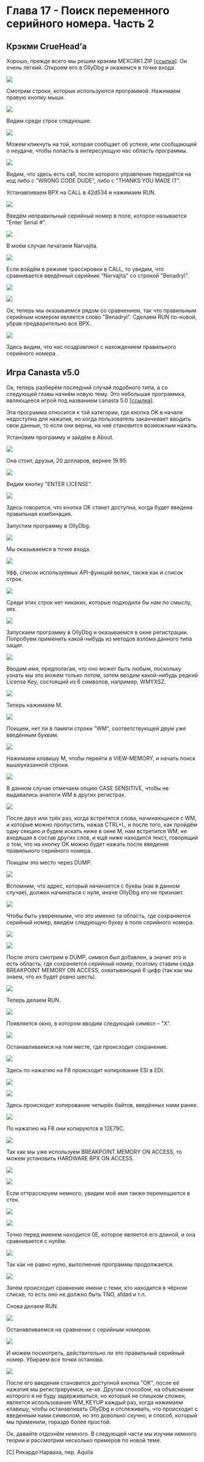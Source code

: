 # Глава 17 - Поиск переменного серийного номера. Часть 2

## Крэкми CrueHead’а

Хорошо, прежде всего мы решим крэкми MEXCRK1.ZIP [\[ссылка\]](.gitbook/assets/files/16/mexcrk1.7z). Он очень лёгкий. Откроем его в OllyDbg и окажемся в точке входа.

![](.gitbook/img/17/1.png)

Смотрим строки, которые используются программой. Нажимаем правую кнопку мыши.

![](.gitbook/img/17/2.png)

Видим среди строк следующие:

![](.gitbook/img/17/3.png)

Можем кликнуть на той, которая сообщает об успехе, или сообщающей о неудаче, чтобы попасть в интересующую нас область программы.

![](.gitbook/img/17/4.png)

Видим, что здесь есть call, после которого управление передаётся на код либо с "WRONG CODE DUDE", либо c "THANKS YOU MADE IT".

Устанавливаем BPX на CALL в 42d534 и нажимаем RUN.

![](.gitbook/img/17/5.png)

Введём неправильный серийный номер в поле, которое называется "Enter Serial #".

![](.gitbook/img/17/6.png)

В моём случае печатаем Narvajita.

![](.gitbook/img/17/7.png)

Если войдём в режиме трассировки в CALL, то увидим, что сравнивается введённый серийник "Narvajita" со строкой "Benadryl".

![](.gitbook/img/17/8.png)

![](.gitbook/img/17/9.png)

Ок, теперь мы оказываемся рядом со сравнением, так что правильным серийным номером является слово "Benadryl". Сделаем RUN по-новой, убрав предварительно все BPX.

![](.gitbook/img/17/10.png)

Здесь видим, что нас поздравляют с нахождением правильного серийного номера .

## Игра Canasta v5.0

Ок, теперь разберём последний случай подобного типа, а со следующей главы начнём новую тему. Это небольшая программка, являющееся игрой под названием canasta 5.0 [\[ссылка\]](.gitbook/assets/files/17/cansetup.7z).

Эта программа относится к той категории, где кнопка OK в начале недоступна для нажатия, но когда пользователь заканчивает вводить свои данные, то если они верны, на неё становится возможным нажать.

Установим программу и зайдём в About.

![](.gitbook/img/17/11.png)

Она стоит, друзья, 20 долларов, вернее 19.95.

![](.gitbook/img/17/12.png)

Видим кнопку "ENTER LICENSE".

![](.gitbook/img/17/13.png)

Здесь говорится, что кнопка OK станет доступна, когда будет введена правильная комбинация.

Запустим программу в OllyDbg.

![](.gitbook/img/17/14.png)

Мы оказываемся в точке входа.

![](.gitbook/img/17/15.png)

Уфф, список используемых API-функций велик, также как и список строк.

![](.gitbook/img/17/16.png)

Среди этих строк нет никаких, которые подходили бы нам по смыслу, хех.

![](.gitbook/img/17/17.png)

Запускаем программу в OllyDbg и оказываемся в окне регистрации. Попробуем применить какой-нибудь из методов взлома данного типа защит.

![](.gitbook/img/17/18.png)

Вводим имя, предполагая, что оно может быть любым, поскольку узнать мы это можем только потом, затем вводим какой-нибудь редкий License Key, состоящий из 6 символов, например, WMYXSZ.

![](.gitbook/img/17/19.png)

Теперь нажимаем M.

![](.gitbook/img/17/20.png)

Поищем, нет ли в памяти строки "WM", соответствующей двум уже введённым буквам.

![](.gitbook/img/17/21.png)

Нажимаем клавишу M, чтобы перейти в VIEW-MEMORY, и начать поиск вышеуказанной строки.

![](.gitbook/img/17/22.png)

В данном случае отмечаем опцию CASE SENSITIVE, чтобы не выдавались аналоги WM в других регистрах.

![](.gitbook/img/17/23.png)

После двух или трёх раз, когда встретятся слова, начинающиеся с WM, и которые можно пропустить, нажав CTRL+L, и после того, как пройдём одну секцию и будем искать ниже в окне M, нам встретится WM, не входящая в состав других слов, и ещё ниже находится текст, говорящий о том, что на кнопку OK можно будет нажать после введения правильного серийного номера.

Поищем это место через DUMP.

![](.gitbook/img/17/24.png)

Вспомним, что адрес, который начинается с буквы (как в данном случае), должен начинаться с нуля, иначе OllyDbg его не признает.

![](.gitbook/img/17/25.png)

Чтобы быть уверенными, что это именно та область, где сохраняется серийный номер, введём следующую букву в поле серийного номера.

![](.gitbook/img/17/26.png)

![](.gitbook/img/17/27.png)

После этого смотрим в DUMP, символ был добавлен, а значит это и есть область, где сохраняется серийный номер, поэтому ставим сюда BREAKPOINT MEMORY ON ACCESS, охватывающий 6 цифр (так как мы знаем, что их будет ровно шесть).

![](.gitbook/img/17/28.png)

Теперь делаем RUN.

![](.gitbook/img/17/29.png)

Появляется окно, в котором вводим следующий символ – "X".

![](.gitbook/img/17/30.png)

Останавливаемся на том месте, где происходит сохранение.

![](.gitbook/img/17/31.png)

Здесь по нажатию на F8 происходит копирование ESI в EDI.

![](.gitbook/img/17/32.png)

![](.gitbook/img/17/33.png)

Здесь происходит копирование четырёх байтов, введённых нами ранее.

![](.gitbook/img/17/34.png)

По нажатию на F8 они копируются в 12E79C.

![](.gitbook/img/17/35.png)

Так как мы уже используем BREAKPOINT MEMORY ON ACCESS, то можем установить HARDWARE BPX ON ACCESS.

![](.gitbook/img/17/36.png)

![](.gitbook/img/17/37.png)

Если оттрассируем немного, увидим моё имя также перемещается в стек.

![](.gitbook/img/17/38.png)

![](.gitbook/img/17/39.png)

Точно перед именем находится 0E, которое является его длиной, и она сравнивается с нулём.

![](.gitbook/img/17/40.png)

Так как не равно нулю, выполнение программы продолжается.

![](.gitbook/img/17/41.png)

Затем происходит сравнение имени с теми, кто находится в чёрном списке, то есть оно не должно быть TNO, afdad и т.п.

Снова делаем RUN.

![](.gitbook/img/17/42.png)

Останавливаемся на сравнении с серийным номером.

![](.gitbook/img/17/43.png)

И можем посмотреть, действительно ли это правильный серийный номер. Убираем все точки останова.

![](.gitbook/img/17/44.png)

После его введения становится доступной кнопка "OK", после её нажатия мы регистрируемся, хе-хе. Другим способом, на объяснении которого я не буду задерживаться, но который не слишком сложен, является использование WM\_KEYUP каждый раз, когда нажимаем клавишу, чтобы останавливать OllyDbg и отслеживать, что происходит с введенным нами символом, но это довольно скучно, и способ, который мы применили, гораздо более простой.

Ок, давайте отдохнём немного. В следующей части мы изучим немного теории и рассмотрим несколько примеров по новой теме.

\[C\] Рикардо Нарваха, пер. Aquila
